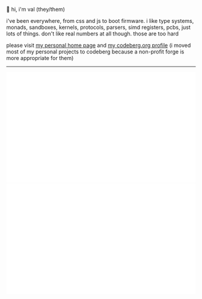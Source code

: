 👋 hi, i'm val (they/them)

i've been everywhere, from css and js to boot firmware. i like type systems, monads, sandboxes, kernels, protocols, parsers, simd registers, pcbs, just lots of things. don't like real numbers at all though. those are too hard

please visit [my personal home page](https://val.packett.cool/) and [my codeberg.org profile](https://codeberg.org/valpackett) (i moved most of my personal projects to codeberg because a non-profit forge is more appropriate for them)

---

![](https://raw.githubusercontent.com/valpackett/github-stats/master/generated/overview.svg#gh-dark-mode-only)
![](https://raw.githubusercontent.com/valpackett/github-stats/master/generated/overview.svg#gh-light-mode-only)
